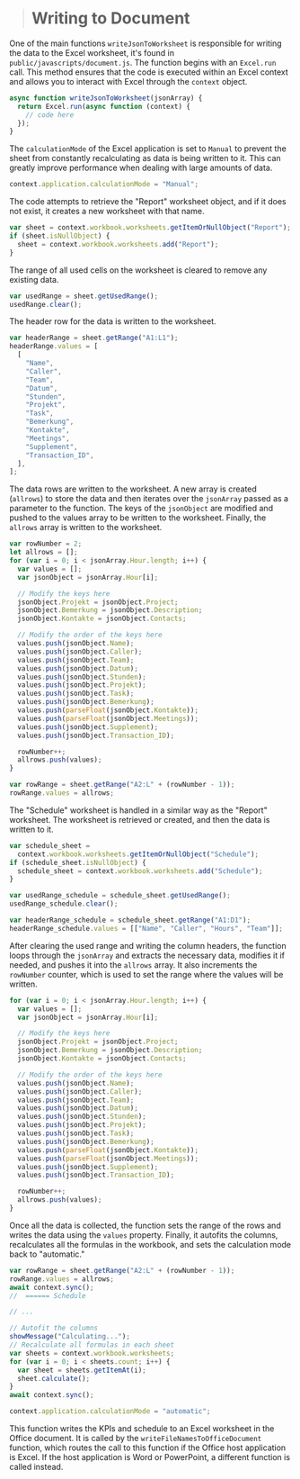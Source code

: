 > # Writing to Document

One of the main functions `writeJsonToWorksheet` is responsible for writing the data to the Excel worksheet, it's found in `public/javascripts/document.js`. The function begins with an `Excel.run` call. This method ensures that the code is executed within an Excel context and allows you to interact with Excel through the `context` object.

```js
async function writeJsonToWorksheet(jsonArray) {
  return Excel.run(async function (context) {
    // code here
  });
}
```

The `calculationMode` of the Excel application is set to `Manual` to prevent the sheet from constantly recalculating as data is being written to it. This can greatly improve performance when dealing with large amounts of data.

```js
context.application.calculationMode = "Manual";
```

The code attempts to retrieve the "Report" worksheet object, and if it does not exist, it creates a new worksheet with that name.

```js
var sheet = context.workbook.worksheets.getItemOrNullObject("Report");
if (sheet.isNullObject) {
  sheet = context.workbook.worksheets.add("Report");
}
```

The range of all used cells on the worksheet is cleared to remove any existing data.

```js
var usedRange = sheet.getUsedRange();
usedRange.clear();
```

The header row for the data is written to the worksheet.

```js
var headerRange = sheet.getRange("A1:L1");
headerRange.values = [
  [
    "Name",
    "Caller",
    "Team",
    "Datum",
    "Stunden",
    "Projekt",
    "Task",
    "Bemerkung",
    "Kontakte",
    "Meetings",
    "Supplement",
    "Transaction_ID",
  ],
];
```

The data rows are written to the worksheet. A new array is created (`allrows`) to store the data and then iterates over the `jsonArray` passed as a parameter to the function. The keys of the `jsonObject` are modified and pushed to the values array to be written to the worksheet. Finally, the `allrows` array is written to the worksheet.

```js
var rowNumber = 2;
let allrows = [];
for (var i = 0; i < jsonArray.Hour.length; i++) {
  var values = [];
  var jsonObject = jsonArray.Hour[i];

  // Modify the keys here
  jsonObject.Projekt = jsonObject.Project;
  jsonObject.Bemerkung = jsonObject.Description;
  jsonObject.Kontakte = jsonObject.Contacts;

  // Modify the order of the keys here
  values.push(jsonObject.Name);
  values.push(jsonObject.Caller);
  values.push(jsonObject.Team);
  values.push(jsonObject.Datum);
  values.push(jsonObject.Stunden);
  values.push(jsonObject.Projekt);
  values.push(jsonObject.Task);
  values.push(jsonObject.Bemerkung);
  values.push(parseFloat(jsonObject.Kontakte));
  values.push(parseFloat(jsonObject.Meetings));
  values.push(jsonObject.Supplement);
  values.push(jsonObject.Transaction_ID);

  rowNumber++;
  allrows.push(values);
}

var rowRange = sheet.getRange("A2:L" + (rowNumber - 1));
rowRange.values = allrows;
```

The "Schedule" worksheet is handled in a similar way as the "Report" worksheet. The worksheet is retrieved or created, and then the data is written to it.

```js
var schedule_sheet =
  context.workbook.worksheets.getItemOrNullObject("Schedule");
if (schedule_sheet.isNullObject) {
  schedule_sheet = context.workbook.worksheets.add("Schedule");
}

var usedRange_schedule = schedule_sheet.getUsedRange();
usedRange_schedule.clear();

var headerRange_schedule = schedule_sheet.getRange("A1:D1");
headerRange_schedule.values = [["Name", "Caller", "Hours", "Team"]];
```

After clearing the used range and writing the column headers, the function loops through the `jsonArray` and extracts the necessary data, modifies it if needed, and pushes it into the `allrows` array. It also increments the `rowNumber` counter, which is used to set the range where the values will be written.

```js
for (var i = 0; i < jsonArray.Hour.length; i++) {
  var values = [];
  var jsonObject = jsonArray.Hour[i];

  // Modify the keys here
  jsonObject.Projekt = jsonObject.Project;
  jsonObject.Bemerkung = jsonObject.Description;
  jsonObject.Kontakte = jsonObject.Contacts;

  // Modify the order of the keys here
  values.push(jsonObject.Name);
  values.push(jsonObject.Caller);
  values.push(jsonObject.Team);
  values.push(jsonObject.Datum);
  values.push(jsonObject.Stunden);
  values.push(jsonObject.Projekt);
  values.push(jsonObject.Task);
  values.push(jsonObject.Bemerkung);
  values.push(parseFloat(jsonObject.Kontakte));
  values.push(parseFloat(jsonObject.Meetings));
  values.push(jsonObject.Supplement);
  values.push(jsonObject.Transaction_ID);

  rowNumber++;
  allrows.push(values);
}
```

Once all the data is collected, the function sets the range of the rows and writes the data using the `values` property. Finally, it autofits the columns, recalculates all the formulas in the workbook, and sets the calculation mode back to "automatic."

```js
var rowRange = sheet.getRange("A2:L" + (rowNumber - 1));
rowRange.values = allrows;
await context.sync();
//  ====== Schedule

// ...

// Autofit the columns
showMessage("Calculating...");
// Recalculate all formulas in each sheet
var sheets = context.workbook.worksheets;
for (var i = 0; i < sheets.count; i++) {
  var sheet = sheets.getItemAt(i);
  sheet.calculate();
}
await context.sync();

context.application.calculationMode = "automatic";
```

This function writes the KPIs and schedule to an Excel worksheet in the Office document. It is called by the `writeFileNamesToOfficeDocument` function, which routes the call to this function if the Office host application is Excel. If the host application is Word or PowerPoint, a different function is called instead.
